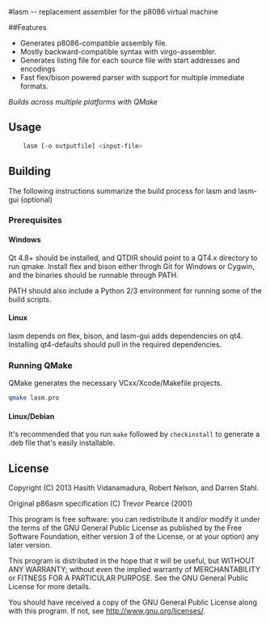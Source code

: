 #lasm -- replacement assembler for the p8086 virtual machine



##Features
* Generates p8086-compatible assembly file.
* Mostly backward-compatible syntax with virgo-assembler.
* Generates listing file for each source file with start addresses and encodings
* Fast flex/bison powered parser with support for multiple immediate formats.

*Builds across multiple platforms with QMake* 

## Usage
```bash
    lasm [-o outputfile] <input-file>
```
## Building
The following instructions summarize the build process for lasm and lasm-gui (optional)

### Prerequisites

#### Windows

Qt 4.8+ should be installed, and QTDIR should point to a QT4.x directory to run qmake.
Install flex and bison either throgh Git for Windows or Cygwin, and the binaries should be runnable through PATH.

PATH should also include a Python 2/3 environment for running some of the build scripts. 

#### Linux

lasm depends on flex, bison, and lasm-gui adds dependencies on qt4. Installing qt4-defaults should pull in the required dependencies.

### Running QMake

QMake generates the necessary VCxx/Xcode/Makefile projects.

```bash
qmake lasm.pro
```

#### Linux/Debian

It's recommended that you run ```make``` followed by ```checkinstall``` to generate a .deb file that's easily installable.


## License
Copyright (C) 2013 Hasith Vidanamadura, Robert Nelson, and Darren Stahl.

Original p86asm specification (C) Trevor Pearce (2001)


This program is free software: you can redistribute it and/or modify
it under the terms of the GNU General Public License as published by
the Free Software Foundation, either version 3 of the License, or
at your option) any later version.

This program is distributed in the hope that it will be useful,
but WITHOUT ANY WARRANTY; without even the implied warranty of
MERCHANTABILITY or FITNESS FOR A PARTICULAR PURPOSE.  See the
GNU General Public License for more details.

You should have received a copy of the GNU General Public License
along with this program.  If not, see <http://www.gnu.org/licenses/>.


